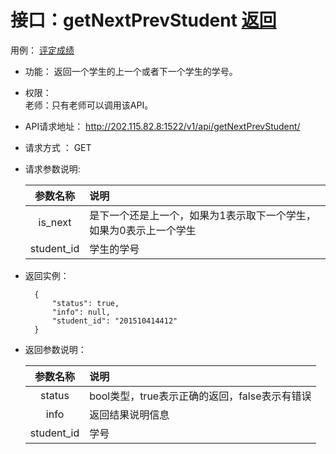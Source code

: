 # 接口：getNextPrevStudent  [返回](../README.md)
用例： [评定成绩](../用例/评定成绩.md)

- 功能：
    返回一个学生的上一个或者下一个学生的学号。
    
- 权限：    
    老师：只有老师可以调用该API。
    
- API请求地址： 
     http://202.115.82.8:1522/v1/api/getNextPrevStudent/

- 请求方式 ：
    GET

- 请求参数说明:        

  |参数名称|说明|
  |:---------:|:--------------------------------------------------------|
  |is_next|是下一个还是上一个，如果为1表示取下一个学生，如果为0表示上一个学生|
  |student_id|学生的学号|
    
- 返回实例：

        {         
            "status": true,
            "info": null,    
            "student_id": "201510414412"
        }
 
- 返回参数说明：    
 
  |参数名称|说明|
  |:---------:|:--------------------------------------------------------|      
  |status|bool类型，true表示正确的返回，false表示有错误|
  |info|返回结果说明信息|
  |student_id|学号|

